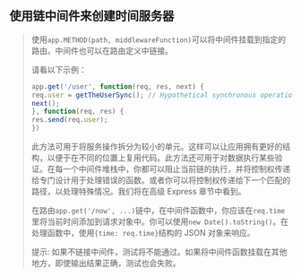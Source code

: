 ## 使用链中间件来创建时间服务器

> 使用`app.METHOD(path, middlewareFunction)`可以将中间件挂载到指定的路由。中间件也可以在路由定义中链接。
>
> 请看以下示例：
>
> ```js
> app.get('/user', function(req, res, next) {
> req.user = getTheUserSync(); // Hypothetical synchronous operation
> next();
> }, function(req, res) {
> res.send(req.user);
> })
> ```
>
> 此方法可用于将服务操作拆分为较小的单元。这样可以让应用拥有更好的结构，以便于在不同的位置上复用代码。此方法还可用于对数据执行某些验证。在每一个中间件堆栈中，你都可以阻止当前链的执行，并将控制权传递给专门设计用于处理错误的函数。或者你可以将控制权传递给下一个匹配的路径，以处理特殊情况。我们将在高级 Express 章节中看到。
>
> 在路由`app.get('/now', ...)`链中，在中间件函数中，你应该在`req.time`里将当前时间添加到请求对象中。你可以使用`new Date().toString()`。在处理函数中，使用`{time: req.time}`结构的 JSON 对象来响应。
>
> 提示: 如果不链接中间件，测试将不能通过。如果将中间件函数挂载在其他地方，即使输出结果正确，测试也会失败。